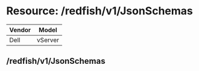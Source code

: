 # Resource: /redfish/v1/JsonSchemas

Vendor | Model
--- | ---
Dell | vServer

## /redfish/v1/JsonSchemas

```
```

